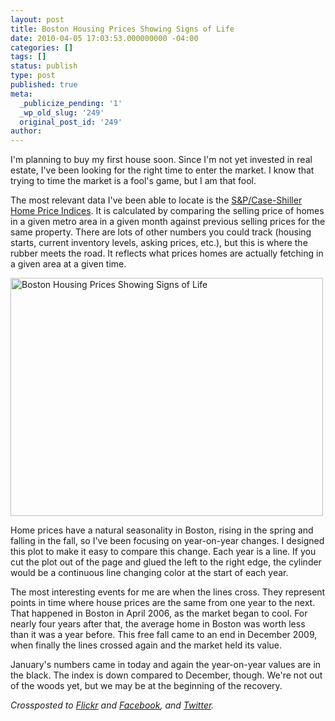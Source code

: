 ```yaml
---
layout: post
title: Boston Housing Prices Showing Signs of Life
date: 2010-04-05 17:03:53.000000000 -04:00
categories: []
tags: []
status: publish
type: post
published: true
meta:
  _publicize_pending: '1'
  _wp_old_slug: '249'
  original_post_id: '249'
author: 
---
```

I'm planning to buy my first house soon.  Since I'm not yet invested in real estate, I've been looking for the right time to enter the market.  I know that trying to time the market is a fool's game, but I am that fool.

The most relevant data I've been able to locate is the <a href="http://www.standardandpoors.com/indices/sp-case-shiller-home-price-indices/en/us/?indexId=spusa-cashpidff--p-us----">S&amp;P/Case-Shiller Home Price Indices</a>.   It is calculated by comparing the selling price of homes in a given metro area in a given month against previous selling prices for the same property.  There are lots of other numbers you could track (housing starts, current inventory levels, asking prices, etc.), but  this is where the rubber meets the road.  It reflects what prices homes are actually fetching in a given area at a given time.

<a href="http://www.flickr.com/photos/matthewsim/4477523583/" title="Boston Housing Prices Showing Signs of Life by Matthew Simoneau, on Flickr"><img src="http://farm5.static.flickr.com/4035/4477523583_e118dcb96e.jpg" width="500" height="381" alt="Boston Housing Prices Showing Signs of Life" /></a>

Home prices have a natural seasonality in Boston, rising in the spring and falling in the fall, so I've been focusing on year-on-year changes.  I designed this plot to make it easy to compare this change.  Each year is a line.  If you cut the plot out of the page and glued the left to the right edge, the cylinder would be a continuous line changing color at the start of each year.

The most interesting events for me are when the lines cross.  They represent points in time where house prices are the same from one year to the next.   That happened in Boston in April 2006, as the market began to cool.  For nearly four years after that, the average home in Boston was worth less than it was a year before.   This free fall came to an end in December 2009, when finally the lines crossed again and the market held its value.

January's numbers came in today and again the year-on-year values are in the black.  The index is down compared to December, though.  We're not out of the woods yet, but we may be at the beginning of the recovery.

<i>Crossposted to <a href="http://www.flickr.com/photos/matthewsim/4477523583/">Flickr</a> and <a href="http://www.facebook.com/notes.php?id=500094907">Facebook</a>, and <a href="http://twitter.com/matthewsim/status/11650831659">Twitter</a>.</i>

